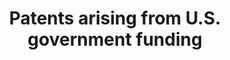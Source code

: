 ---
citation: 'de Rassenfosse Gaétan, & Emilio Raiteri. (2019). 3PFL: Database of Patents
  and Publications with a Public-Funding Linkage (Version 1.2) [Data set]. Zenodo.
  http://doi.org/10.5281/zenodo.3369582'
contributors:
- Gaétan de Rassenfosse
- Emilio Raiteri
cost: None
description: 'The 3PFL database links information on patented inventions and scientific
  publications related to a public procurement contract or a research grant awarded
  by the U.S. Federal Government to detailed contract-level/grant-level information
  (e.g., awarding agency, recipient organization, award size). We have combined data
  from multiple sources, including (but not limited to) the United States Patent and
  Trademark Office bulk database, the Federal Procurement Database System, the Award
  Submission Portal (ASP), and the European Patent Office''s PATSTAT database. We
  also provide a link to the scientific publications associated with these patents.
  The 3PFL database provides rich and original information that opens the door to
  novel empirical research in the economics of innovation and science. '
doi: https://doi.org/10.5281/zenodo.3369582
last_edit: Wed, 19 Mar 2025 11:18:32 GMT
location: https://zenodo.org/record/3369582
maintained_by: Gaétan de Rassenfosse
open_access: 'TRUE'
record_creation_timestamp: 11/26/2020 17:20:46
shortname: us_gov_patents
tags:
- research funding
- United States
terms_of_use: CC-BY 4.0 International
timeframe: 2000-2019
title: Patents arising from U.S. government funding
uuid: c66bdabd-a80c-4a7e-b9b9-f706e4ed7395
versioning: 'FALSE'
---